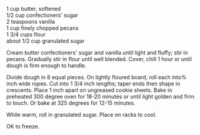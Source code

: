 ---
---

1 cup butter, softened  
1/2 cup confectioners' sugar  
2 teaspoons vanilla  
1 cup finely chopped pecans  
1 3/4 cups flour  
about 1/2 cup granulated sugar  

Cream butter confectioners' sugar and vanilla until light and fluffy; stir in pecans. Gradually stir 
in flour until well blended. Cover, chill 1 hour or until dough is firm enough to handle. 

Divide dough in 8 equal pieces. On lightly floured board, roll each into% inch wide ropes. Cut into 1 
3/4 inch lengths; taper ends then shape in crescents. Place 1 inch apart on ungreased cookie 
sheets. Bake in preheated 300 degree oven for 18-20 minutes or until light golden and firm to 
touch. Or bake at 325 degrees for 12-15 minutes.

While warm, roll in granulated sugar. Place 
on racks to cool. 

OK to freeze.